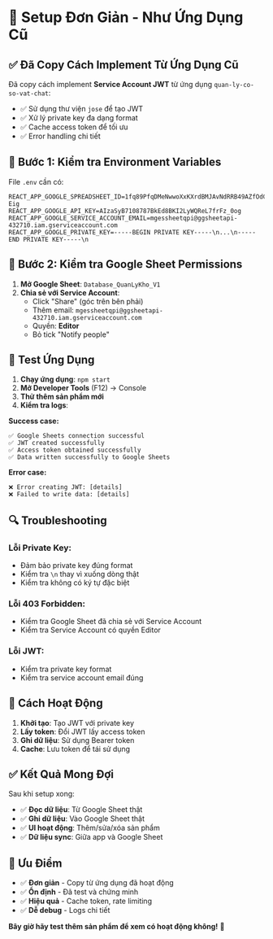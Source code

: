 # 🚀 Setup Đơn Giản - Như Ứng Dụng Cũ

## ✅ Đã Copy Cách Implement Từ Ứng Dụng Cũ

Đã copy cách implement **Service Account JWT** từ ứng dụng `quan-ly-co-so-vat-chat`:

- ✅ Sử dụng thư viện `jose` để tạo JWT
- ✅ Xử lý private key đa dạng format
- ✅ Cache access token để tối ưu
- ✅ Error handling chi tiết

## 🔧 Bước 1: Kiểm tra Environment Variables

File `.env` cần có:

```env
REACT_APP_GOOGLE_SPREADSHEET_ID=1fq89PfqDMeNwwoXxKXrdBMJAvNdRRB49AZfOdCi-Eig
REACT_APP_GOOGLE_API_KEY=AIzaSyB7108787BkEd8BKI2LyWQReL7frFz_0og
REACT_APP_GOOGLE_SERVICE_ACCOUNT_EMAIL=mgessheetqpi@ggsheetapi-432710.iam.gserviceaccount.com
REACT_APP_GOOGLE_PRIVATE_KEY=-----BEGIN PRIVATE KEY-----\n...\n-----END PRIVATE KEY-----\n
```

## 🔧 Bước 2: Kiểm tra Google Sheet Permissions

1. **Mở Google Sheet**: `Database_QuanLyKho_V1`
2. **Chia sẻ với Service Account**:
   - Click "Share" (góc trên bên phải)
   - Thêm email: `mgessheetqpi@ggsheetapi-432710.iam.gserviceaccount.com`
   - Quyền: **Editor**
   - Bỏ tick "Notify people"

## 🧪 Test Ứng Dụng

1. **Chạy ứng dụng**: `npm start`
2. **Mở Developer Tools** (F12) → Console
3. **Thử thêm sản phẩm mới**
4. **Kiểm tra logs**:

**Success case:**
```
✅ Google Sheets connection successful
✅ JWT created successfully
✅ Access token obtained successfully
✅ Data written successfully to Google Sheets
```

**Error case:**
```
❌ Error creating JWT: [details]
❌ Failed to write data: [details]
```

## 🔍 Troubleshooting

### **Lỗi Private Key:**
- Đảm bảo private key đúng format
- Kiểm tra `\n` thay vì xuống dòng thật
- Kiểm tra không có ký tự đặc biệt

### **Lỗi 403 Forbidden:**
- Kiểm tra Google Sheet đã chia sẻ với Service Account
- Kiểm tra Service Account có quyền Editor

### **Lỗi JWT:**
- Kiểm tra private key format
- Kiểm tra service account email đúng

## 🎯 Cách Hoạt Động

1. **Khởi tạo**: Tạo JWT với private key
2. **Lấy token**: Đổi JWT lấy access token
3. **Ghi dữ liệu**: Sử dụng Bearer token
4. **Cache**: Lưu token để tái sử dụng

## ✅ Kết Quả Mong Đợi

Sau khi setup xong:
- ✅ **Đọc dữ liệu**: Từ Google Sheet thật
- ✅ **Ghi dữ liệu**: Vào Google Sheet thật
- ✅ **UI hoạt động**: Thêm/sửa/xóa sản phẩm
- ✅ **Dữ liệu sync**: Giữa app và Google Sheet

## 🚀 Ưu Điểm

- ✅ **Đơn giản** - Copy từ ứng dụng đã hoạt động
- ✅ **Ổn định** - Đã test và chứng minh
- ✅ **Hiệu quả** - Cache token, rate limiting
- ✅ **Dễ debug** - Logs chi tiết

**Bây giờ hãy test thêm sản phẩm để xem có hoạt động không!** 🚀 